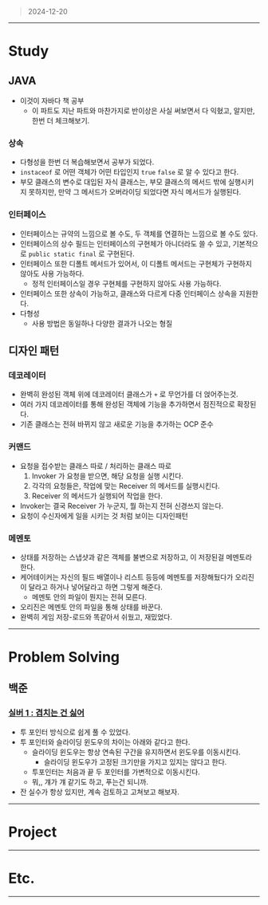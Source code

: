 > 2024-12-20
> 

---

# Study

## JAVA

- 이것이 자바다 책 공부
    - 이 파트도 지난 파트와 마찬가지로 반이상은 사실 써보면서 다 익혔고, 알지만, 한번 더 체크해보기.

### 상속

- 다형성을 한번 더 복습해보면서 공부가 되었다.
- `instaceof` 로 어떤 객체가 어떤 타입인지 `true` `false` 로 알 수 있다고 한다.
- 부모 클래스의 변수로 대입된 자식 클래스는, 부모 클래스의 메서드 밖에 실행시키지 못하지만, 만약 그 메서드가 오버라이딩 되었다면 자식 메서드가 실행된다.

### 인터페이스

- 인터페이스는 규약의 느낌으로 볼 수도, 두 객체를 연결하는 느낌으로 볼 수도 있다.
- 인터페이스의 상수 필드는 인터페이스의 구현체가 아니더라도 쓸 수 있고, 기본적으로 `public static final` 로 구현된다.
- 인터페이스 또한 디폴트 메서드가 있어서, 이 디폴트 메서드는 구현체가 구현하지 않아도 사용 가능하다.
    - 정적 인터페이스일 경우 구현체를 구현하지 않아도 사용 가능하다.
- 인터페이스 또한 상속이 가능하고, 클래스와 다르게 다중 인터페이스 상속을 지원한다.
- 다형성
    - 사용 방법은 동일하나 다양한 결과가 나오는 형질

## 디자인 패턴

### 데코레이터

- 완벽히 완성된 객체 위에 데코레이터 클래스가 `+` 로 무언가를 더 얹어주는것.
- 여러 가지 데코레이터를 통해 완성된 객체에 기능을 추가하면서 점진적으로 확장된다.
- 기존 클래스는 전혀 바뀌지 않고 새로운 기능을 추가하는 OCP 준수

### 커맨드

- 요청을 접수받는 클래스 따로 / 처리하는 클래스 따로
    1. Invoker 가 요청을 받으면, 해당 요청을 실행 시킨다.
    2. 각각의 요청들은, 작업에 맞는 Receiver 의 메서드를 실행시킨다.
    3. Receiver 의 메서드가 실행되어 작업을 한다.
- Invoker는 결국 Receiver 가 누군지, 뭘 하는지 전혀 신경쓰지 않는다.
- 요청이 수신자에게 일을 시키는 것 처럼 보이는 디자인패턴

### 메멘토

- 상태를 저장하는 스냅샷과 같은 객체를 불변으로 저장하고, 이 저장된걸 메멘토라 한다.
- 케어테이커는 자신의 필드 배열이나 리스트 등등에 메멘토를 저장해뒀다가 오리진이 달라고 하거나 넣어달라고 하면 그렇게 해준다.
    - 메멘토 안의 파일이 뭔지는 전혀 모른다.
- 오리진은 메멘토 안의 파일을 통해 상태를 바꾼다.
- 완벽히 게임 저장-로드와 똑같아서 쉬웠고, 재밌었다.

---

# Problem Solving

## 백준

### [실버 1 : 겹치는 건 싫어](https://www.acmicpc.net/problem/20922)

- 투 포인터 방식으로 쉽게 풀 수 있었다.
- 투 포인터와 슬라이딩 윈도우의 차이는 아래와 같다고 한다.
    - 슬라이딩 윈도우는 항상 연속된 구간을 유지하면서 윈도우를 이동시킨다.
        - 슬라이딩 윈도우가 고정된 크기만을 가지고 있지는 않다고 한다.
    - 투포인터는 처음과 끝 두 포인터를 가변적으로 이동시킨다.
    - 뭐,, 걔가 걔 같기도 하고, 푸는건 되니까.
- 잔 실수가 항상 있지만, 계속 검토하고 고쳐보고 해보자.

---

# Project

---

# Etc.

---
